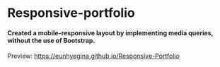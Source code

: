 # Responsive-portfolio

#### Created a mobile-responsive layout by implementing media queries, without the use of Bootstrap.
Preview:  https://eunhyegina.github.io/Responsive-Portfolio
